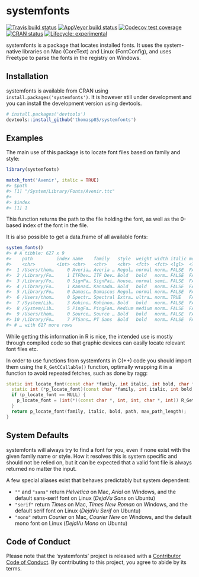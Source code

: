 
<!-- README.md is generated from README.Rmd. Please edit that file -->

# systemfonts

<!-- badges: start -->

[![Travis build
status](https://travis-ci.org/r-lib/systemfonts.svg?branch=master)](https://travis-ci.org/r-lib/systemfonts)
[![AppVeyor build
status](https://ci.appveyor.com/api/projects/status/github/r-lib/systemfonts?branch=master&svg=true)](https://ci.appveyor.com/project/thomasp85/systemfonts)
[![Codecov test
coverage](https://codecov.io/gh/r-lib/systemfonts/branch/master/graph/badge.svg)](https://codecov.io/gh/r-lib/systemfonts?branch=master)
[![CRAN
status](https://www.r-pkg.org/badges/version/systemfonts)](https://cran.r-project.org/package=systemfonts)
[![Lifecycle:
experimental](https://img.shields.io/badge/lifecycle-experimental-orange.svg)](https://www.tidyverse.org/lifecycle/#experimental)
<!-- badges: end -->

systemfonts is a package that locates installed fonts. It uses the
system-native libraries on Mac (CoreText) and Linux (FontConfig), and
uses Freetype to parse the fonts in the registry on Windows.

## Installation

systemfonts is available from CRAN using
`install.packages('systemfonts')`. It is however still under development
and you can install the development version using devtools.

``` r
# install.packages('devtools')
devtools::install_github('thomasp85/systemfonts')
```

## Examples

The main use of this package is to locate font files based on family and
style:

``` r
library(systemfonts)

match_font('Avenir', italic = TRUE)
#> $path
#> [1] "/System/Library/Fonts/Avenir.ttc"
#> 
#> $index
#> [1] 1
```

This function returns the path to the file holding the font, as well as
the 0-based index of the font in the file.

It is also possible to get a data.frame of all available fonts:

``` r
system_fonts()
#> # A tibble: 627 x 9
#>    path         index name    family   style  weight width italic monospace
#>    <chr>        <int> <chr>   <chr>    <chr>  <fct>  <fct> <lgl>  <lgl>    
#>  1 /Users/thom…     0 Averia… Averia … Regul… normal norm… FALSE  FALSE    
#>  2 /Library/Fo…     1 ITFDev… ITF Dev… Bold   bold   norm… FALSE  FALSE    
#>  3 /Library/Fo…     0 SignPa… SignPai… House… normal semi… FALSE  FALSE    
#>  4 /Library/Fo…     1 Kannad… Kannada… Bold   bold   norm… FALSE  FALSE    
#>  5 /Library/Fo…     0 Damasc… Damascus Regul… normal norm… FALSE  FALSE    
#>  6 /Users/thom…     0 Spectr… Spectral Extra… ultra… norm… TRUE   FALSE    
#>  7 /System/Lib…     3 Kohino… Kohinoo… Bold   bold   norm… FALSE  FALSE    
#>  8 /System/Lib…     5 PingFa… PingFan… Medium medium norm… FALSE  FALSE    
#>  9 /Users/thom…     0 Source… Source … Bold   bold   norm… FALSE  FALSE    
#> 10 /Library/Fo…     7 PTSans… PT Sans  Bold   bold   norm… FALSE  FALSE    
#> # … with 617 more rows
```

While getting this information in R is nice, the intended use is mostly
through compiled code so that graphic devices can easily locate relevant
font files etc.

In order to use functions from systemfonts in C(++) code you should
import them using the `R_GetCCallable()` function, optimally wrapping it
in a function to avoid repeated fetches, such as done by
ragg:

``` cpp
static int locate_font(const char *family, int italic, int bold, char *path, int max_path_length) {
  static int (*p_locate_font)(const char *family, int italic, int bold, char *path, int max_path_length) = NULL;
  if (p_locate_font == NULL) {
    p_locate_font = (int(*)(const char *, int, int, char *, int)) R_GetCCallable("systemfonts", "locate_font");
  }
  return p_locate_font(family, italic, bold, path, max_path_length);
}
```

## System Defaults

systemfonts will always try to find a font for you, even if none exist
with the given family name or style. How it resolves this is system
specific and should not be relied on, but it can be expected that a
valid font file is always returned no matter the input.

A few special aliases exist that behaves predictably but system
dependent:

  - `""` and `"sans"` return *Helvetica* on Mac, *Arial* on Windows, and
    the default sans-serif font on Linux (*DejaVu Sans* on Ubuntu)
  - `"serif"` return *Times* on Mac, *Times New Roman* on Windows, and
    the default serif font on Linux (*DejaVu Serif* on Ubuntu)
  - `"mono"` return *Courier* on Mac, *Courier New* on Windows, and the
    default mono font on Linux (*DejaVu Mono* on Ubuntu)

## Code of Conduct

Please note that the ‘systemfonts’ project is released with a
[Contributor Code of
Conduct](https://github.com/r-lib/systemfonts/blob/master/CODE_OF_CONDUCT.md).
By contributing to this project, you agree to abide by its terms.
